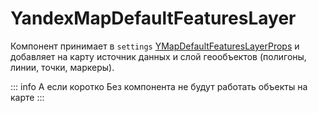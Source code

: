 # YandexMapDefaultFeaturesLayer

Компонент принимает в `settings` [YMapDefaultFeaturesLayerProps](https://yandex.ru/dev/jsapi30/doc/ru/ref/#YMapDefaultFeaturesLayerProps) и добавляет на карту источник данных и слой геообъектов (полигоны, линии, точки, маркеры).

::: info А если коротко
Без компонента не будут работать объекты на карте
:::
